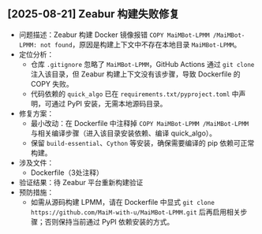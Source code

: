 ## [2025-08-21] Zeabur 构建失败修复
- 问题描述：Zeabur 构建 Docker 镜像报错 `COPY MaiMBot-LPMM /MaiMBot-LPMM: not found`，原因是构建上下文中不存在本地目录 `MaiMBot-LPMM`。
- 定位分析：
  - 仓库 `.gitignore` 忽略了 `MaiMBot-LPMM`，GitHub Actions 通过 `git clone` 注入该目录，但 Zeabur 构建上下文没有该步骤，导致 Dockerfile 的 COPY 失败。
  - 代码依赖的 `quick_algo` 已在 `requirements.txt/pyproject.toml` 中声明，可通过 PyPI 安装，无需本地源码目录。
- 修复方案：
  - 最小改动：在 Dockerfile 中注释掉 `COPY MaiMBot-LPMM /MaiMBot-LPMM` 与相关编译步骤（进入该目录安装依赖、编译 quick_algo）。
  - 保留 `build-essential`、`Cython` 等安装，确保需要编译的 pip 依赖可正常构建。
- 涉及文件：
  - Dockerfile（3处注释）
- 验证结果：待 Zeabur 平台重新构建验证
- 预防措施：
  - 如需从源码构建 LPMM，请在 Dockerfile 中显式 `git clone https://github.com/MaiM-with-u/MaiMBot-LPMM.git` 后再启用相关步骤；否则保持当前通过 PyPI 依赖安装的方式。

